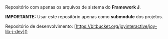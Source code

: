 Repositório com apenas os arquivos de sistema do **Framework J**.

**IMPORTANTE:** Usar este repositório apenas como **submodule** dos projetos.

Repositório de desenvolvimento: [https://bitbucket.org/joyinteractive/joy-lib-j-dev]()